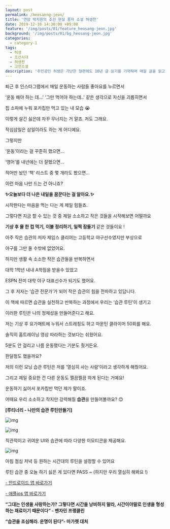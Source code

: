 ```yaml
---
layout: post
permalink: /heosaeng-jeon/
title: '연암 박지원의 조선 현실 풍자 소설 허생전'
date: 2019-12-10 14:30:00 +09:00
feature: '/img/posts/01/feature_heosang-jeon.jpg'
background: '/img/posts/01/bg_heosang-jeon.jpg'
categories:
  - category-1
tags:
  - 허생
  - 조선시대
  - 허생전
  - 고전소설
description: '주인공인 허생은 가난한 형편에도 10년 글 읽기를 기약하며 매일 글을 읽고 있었는데 7년째 되는 어느 날 아내가 허생에게 장인바치 일도 장사도 못 하면 차라리 도둑질이라도 해서 돈을 벌어 오라고 구박한다.'
---
```

퇴근 후 인스타그램에서 매일 운동하는 사람들 좋아요를 누르면서

‘운동 해야 하는 데…’ ‘그만 먹어야 하는데..’ 같은 생각으로 자신을 괴롭히면서

집 소파에 누워 포카칩만 먹고 있는 내 모습 😭

이렇게 살긴 싫은데 자꾸 무너지는 거 알죠. 저도 그래요.

작심삼일은 삼일이라도 하는 게 어디예요.





그렇지만

‘운동’이라는 걸 꾸준히 했으면…

‘영어’를 내년에는 더 잘했으면…

적어만 놨던 ‘책’ 리스트 중 몇 개라도 봤으면…

이런 마음 나만 드는 건 아니죠?





**✨오늘보다 더 나은 내일을 꿈꾼다는 걸 알아요.✨**

시작한다는 마음을 먹는 다는 게 제일 힘들죠.

그렇다면 지금 할 수 있는 것 중 제일 소소하고 작은 것들을 시작해보면 어떨까요

**기상 후 물 한 컵 먹기, 이불 정리하기, 일찍 잠들기** 같은 것들이요 !





아주 작은 습관의 저자 제임스 클리어는 고등학교 야구선수였지만 부상으로

야구를 그만 둘 수밖에 없었어요.

하지만 생활 속 소소한 작은 습관들을 반복하면서

대학 1학년 내내 A학점을 받을수 있었고

ESPN 전미 대학 야구 대표선수가 되기도 했어요.

그 후 저자는 ‘습관 전문가’가 되어 작은 습관의 힘을 전파하고 있답니다.



이 책에 따르면 습관을 실천하고 반복하는 과정에서 우리는 ‘습관 루틴’이 생기고

이러한 루틴은 나의 정체성을 만들어준다고 해요.



저는 기상 후 요가매트에 누워서 스트레칭도 하고 마운틴 클라이머 50회를 해요.

솔직히 홈트레이닝 영상 따라하는 것보다는 쉬웠어요.

5분도 안 걸리고 나름 운동했다는 기분도 줬거든요.





한달정도 했을까요?

저의 이런 모닝 습관 루틴은 저를 ‘열심히 사는 사람’이라고 생각하게 해줬어요.

그리고 제일 중요한 건 다른 운동도 찔끔찔끔 하게 된다는 거예요!

운동하기 싫어서 포카칩만 먹던 제가 말이죠.





어때요 우리 소소하고 작지만 강력해질 **습관**을 만들어볼까요? 😊

**[루티너리 - 나만의 습관 루틴만들기]**

![img](https://blog.kakaocdn.net/dn/mNzAY/btqGCoftDwY/fgebxJJnNBKI5QDk5KY7yk/img.jpg)



![img](https://blog.kakaocdn.net/dn/p9BJT/btqGAH7DRSb/BKKgzPUofiJ8Qb7sA2bOX1/img.jpg)


직관적이고 귀여운 UI와 습관에 따라 다양한 이모티콘을 제공해요.

![img](https://blog.kakaocdn.net/dn/yYARd/btqGAaWPkAZ/gnMbwg2ODwYUlKWHuKFi7K/img.jpg)


아침 점심 저녁 등 원하는 시간대의 루틴을 설정할 수 있어요

루틴 습관 중 오늘 하기 싫은 게 있다면 PASS ~ (하지만 우리 열심히 해봐요 !)

[- 안드로이드 앱 바로가기](https://play.google.com/store/apps/details?id=com.alt.goodmorning&hl=ko)

[- 애플ios 앱 바로가기](https://apps.apple.com/kr/app/루티너리-습관-루틴-만들기/id1450486923https://apps.apple.com/kr/app/루티너리-습관-루틴-만들기/id1450486923)



**“그대는 인생을 사랑하는가? 그렇다면 시간을 낭비하지 말라, 시간이야말로 인생을 형성하는 재료이기 때문이다” - 벤자민 프랭클린**

**“습관을 조심해라. 운명이 된다”- 마가렛 대처**
